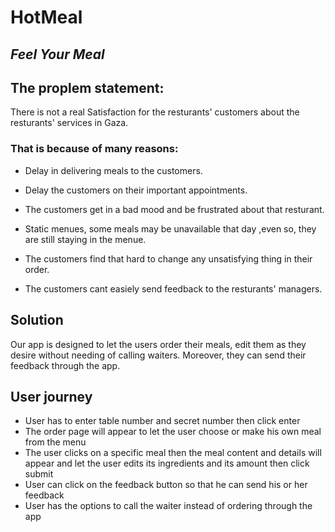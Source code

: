 # HotMeal

## ***Feel Your Meal***

## The proplem statement:

  There is not a real Satisfaction for the resturants' customers about the resturants' services in Gaza.

  ### That is because of many reasons:

  - Delay in delivering meals to the customers.

  - Delay the customers on their important appointments.

  - The customers get in a bad mood and be frustrated about that resturant.

  - Static menues, some meals may be unavailable that day ,even so, they are still staying in the menue.

  - The customers find that hard to change any unsatisfying thing in their order.

  - The customers cant easiely send feedback to the resturants' managers.




## Solution

Our app is designed to let the users order their meals, edit them as they desire without needing of calling waiters. Moreover, they can send their feedback through the app.

## User journey

- User has to  enter table number and secret number then click enter 
- The order page will appear to let the user 
choose or make his own meal from the menu
- The user clicks on a specific meal then the meal content and details will appear and let the user edits its ingredients and its amount then click submit 
- User can click on the feedback button so that he can send his or her feedback
- User has the options to call the waiter instead of ordering through the app
